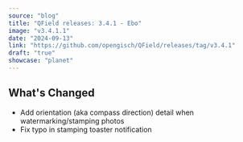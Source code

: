 ```yaml
---
source: "blog"
title: "QField releases: 3.4.1 - Ebo"
image: "v3.4.1.1"
date: "2024-09-13"
link: "https://github.com/opengisch/QField/releases/tag/v3.4.1"
draft: "true"
showcase: "planet"
---
```


<h2>What's Changed</h2>
<ul>
<li>Add orientation (aka compass direction) detail when watermarking/stamping photos</li>
<li>Fix typo in stamping toaster notification</li>
</ul>
